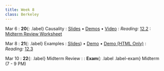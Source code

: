 ```yaml
---
title: Week 8
class: Berkeley
---
```


Mar 6
: **20**{: .label} Causality
  : [Slides](https://docs.google.com/presentation/d/1CgqXLh7lvG1SGIlA6OS9_aqfIXoj1mIw_aGYQBS0ppE/edit?usp=sharing) &#8226; [Demos](https://data8.datahub.berkeley.edu/hub/user-redirect/git-pull?repo=https%3A%2F%2Fgithub.com%2Fdata-8%2Fmaterials-sp23&urlpath=retro%2Ftree%2Fmaterials-sp23%2Flec%2Flec20.ipynb&branch=main) &#8226; [Video](https://youtu.be/mwgoCJZ-7XE)
: *Reading:* [12.2](https://inferentialthinking.com/chapters/12/2/Causality.html)
  : [Midterm Review Worksheet](https://drive.google.com/file/d/1qA8WIMi9pxyUjYtHg8khvH8_QZSZLSvS/view?usp=sharing)

Mar 8
: **21**{: .label} Examples
  : [Slides](https://docs.google.com/presentation/d/1QUwanUAwcssus8gXZkmVBOvcqoGahXWWm3BmVrohj_0/edit?usp=sharing)) &#8226; [Demo](https://data8.datahub.berkeley.edu/hub/user-redirect/git-pull?repo=https%3A%2F%2Fgithub.com%2Fdata-8%2Fmaterials-sp23&urlpath=retro%2Ftree%2Fmaterials-sp23%2Flec%2Flec21.ipynb&branch=main) &#8226; [Demo (HTML Only)](assets/demo_html/lec21.html) <!--[Video](#)-->
: *Reading:* [12.3](https://inferentialthinking.com/chapters/12/3/Deflategate.html)

Mar 10
: **22**{: .label} Midterm Review
  : <!--[Slides]#) &#8226; [Demos](#) &#8226; [Video](#)-->
: **Exam**{: .label .label-exam} Midterm (7 - 9 PM)
